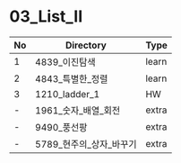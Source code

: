 # 03_List_II

| No | Directory | Type |
|---|---|---|
| 1 | 4839_이진탐색 | learn |
| 2 | 4843_특별한_정렬 | learn |
| 3 | 1210_ladder_1 | HW |
| - | 1961_숫자_배열_회전 | extra |
| - | 9490_풍선팡 | extra |
| - | 5789_현주의_상자_바꾸기 | extra |
